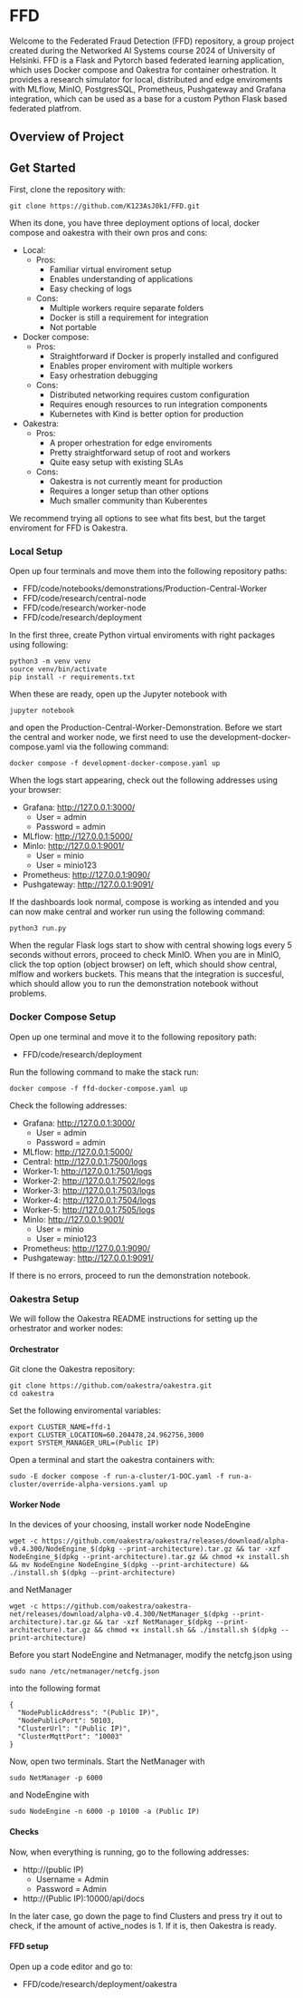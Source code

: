 # FFD

Welcome to the Federated Fraud Detection (FFD) repository, a group project created during the Networked AI Systems course 2024 of University of Helsinki. FFD is a Flask and Pytorch based federated learning application, which uses Docker compose and Oakestra for container orhestration. It provides a research simulator for local, distributed and edge enviroments with MLflow, MinIO, PostgresSQL, Prometheus, Pushgateway and Grafana integration, which can be used as a base for a custom Python Flask based federated platfrom.

## Overview of Project

## Get Started

First, clone the repository with:

```
git clone https://github.com/K123AsJ0k1/FFD.git
```

When its done, you have three deployment options of local, docker compose and oakestra with their own pros and cons:

- Local:
  - Pros:
    - Familiar virtual enviroment setup
    - Enables understanding of applications
    - Easy checking of logs
  - Cons:
    - Multiple workers require separate folders
    - Docker is still a requirement for integration
    - Not portable
- Docker compose:
  - Pros:
    - Straightforward if Docker is properly installed and configured
    - Enables proper enviroment with multiple workers
    - Easy orhestration debugging
  - Cons:
    - Distributed networking requires custom configuration
    - Requires enough resources to run integration components
    - Kubernetes with Kind is better option for production
- Oakestra:
  - Pros:
    - A proper orhestration for edge enviroments
    - Pretty straightforward setup of root and workers
    - Quite easy setup with existing SLAs
  - Cons:
    - Oakestra is not currently meant for production
    - Requires a longer setup than other options
    - Much smaller community than Kuberentes

We recommend trying all options to see what fits best, but the target enviroment for FFD is Oakestra.

### Local Setup

Open up four terminals and move them into the following repository paths:

- FFD/code/notebooks/demonstrations/Production-Central-Worker
- FFD/code/research/central-node
- FFD/code/research/worker-node
- FFD/code/research/deployment

In the first three, create Python virtual enviroments with right packages using following:

```
python3 -m venv venv
source venv/bin/activate
pip install -r requirements.txt
```

When these are ready, open up the Jupyter notebook with

```
jupyter notebook
```

and open the Production-Central-Worker-Demonstration. Before we start the central and worker node, we first need to use the development-docker-compose.yaml via the following command:

```
docker compose -f development-docker-compose.yaml up
```

When the logs start appearing, check out the following addresses using your browser:

- Grafana: http://127.0.0.1:3000/ 
  - User = admin
  - Password = admin
- MLflow: http://127.0.0.1:5000/
- MinIo: http://127.0.0.1:9001/ 
  - User = minio
  - User = minio123   
- Prometheus: http://127.0.0.1:9090/
- Pushgateway: http://127.0.0.1:9091/

If the dashboards look normal, compose is working as intended and you can now make central and worker run using the following command:

```
python3 run.py
```

When the regular Flask logs start to show with central showing logs every 5 seconds without errors, proceed to check MinIO. When you are in MinIO, click the top option (object browser) on left, which should show central, mlflow and workers buckets. This means that the integration is succesful, which should allow you to run the demonstration notebook without problems. 

### Docker Compose Setup

Open up one terminal and move it to the following repository path:

- FFD/code/research/deployment

Run the following command to make the stack run:

```
docker compose -f ffd-docker-compose.yaml up
```

Check the following addresses:

- Grafana: http://127.0.0.1:3000/ 
  - User = admin
  - Password = admin
- MLflow: http://127.0.0.1:5000/
- Central: http://127.0.0.1:7500/logs
- Worker-1: http://127.0.0.1:7501/logs
- Worker-2: http://127.0.0.1:7502/logs
- Worker-3: http://127.0.0.1:7503/logs
- Worker-4: http://127.0.0.1:7504/logs
- Worker-5: http://127.0.0.1:7505/logs
- MinIo: http://127.0.0.1:9001/ 
  - User = minio
  - User = minio123   
- Prometheus: http://127.0.0.1:9090/
- Pushgateway: http://127.0.0.1:9091/

If there is no errors, proceed to run the demonstration notebook.

### Oakestra Setup

We will follow the Oakestra README instructions for setting up the orhestrator and worker nodes:

#### Orchestrator

Git clone the Oakestra repository:

```
git clone https://github.com/oakestra/oakestra.git 
cd oakestra
```

Set the following enviromental variables:

```
export CLUSTER_NAME=ffd-1
export CLUSTER_LOCATION=60.204478,24.962756,3000
export SYSTEM_MANAGER_URL=(Public IP)
```

Open a terminal and start the oakestra containers with:

```
sudo -E docker compose -f run-a-cluster/1-DOC.yaml -f run-a-cluster/override-alpha-versions.yaml up
```

#### Worker Node

In the devices of your choosing, install worker node NodeEngine

```
wget -c https://github.com/oakestra/oakestra/releases/download/alpha-v0.4.300/NodeEngine_$(dpkg --print-architecture).tar.gz && tar -xzf NodeEngine_$(dpkg --print-architecture).tar.gz && chmod +x install.sh && mv NodeEngine NodeEngine_$(dpkg --print-architecture) && ./install.sh $(dpkg --print-architecture)
```

and NetManager

```
wget -c https://github.com/oakestra/oakestra-net/releases/download/alpha-v0.4.300/NetManager_$(dpkg --print-architecture).tar.gz && tar -xzf NetManager_$(dpkg --print-architecture).tar.gz && chmod +x install.sh && ./install.sh $(dpkg --print-architecture)
```

Before you start NodeEngine and Netmanager, modify the netcfg.json using

```
sudo nano /etc/netmanager/netcfg.json
```

into the following format

```
{
  "NodePublicAddress": "(Public IP)",
  "NodePublicPort": 50103,
  "ClusterUrl": "(Public IP)",
  "ClusterMqttPort": "10003"
}
```

Now, open two terminals. Start the NetManager with

```
sudo NetManager -p 6000
```

and NodeEngine with

```
sudo NodeEngine -n 6000 -p 10100 -a (Public IP)
```

#### Checks

Now, when everything is running, go to the following addresses:

- http://(public IP)
  - Username = Admin
  - Password = Admin
- http://(Public IP):10000/api/docs

In the later case, go down the page to find Clusters and press try it out to check, if the amount of active_nodes is 1. If it is, then Oakestra is ready. 


#### FFD setup

Open up a code editor and go to:

- FFD/code/research/deployment/oakestra

